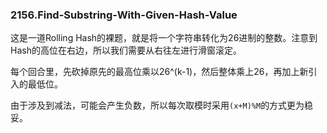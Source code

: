 ### 2156.Find-Substring-With-Given-Hash-Value

这是一道Rolling Hash的裸题，就是将一个字符串转化为26进制的整数。注意到Hash的高位在右边，所以我们需要从右往左进行滑窗滚定。

每个回合里，先砍掉原先的最高位乘以26^(k-1)，然后整体乘上26，再加上新引入的最低位。

由于涉及到减法，可能会产生负数，所以每次取模时采用```(x+M)%M```的方式更为稳妥。

